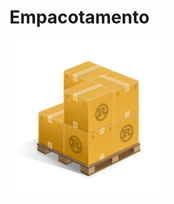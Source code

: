 # Empacotamento

<img src="https://raw.githubusercontent.com/rochacbruno/rust_memes/master/img/crates.jpg" width="250px"/>
